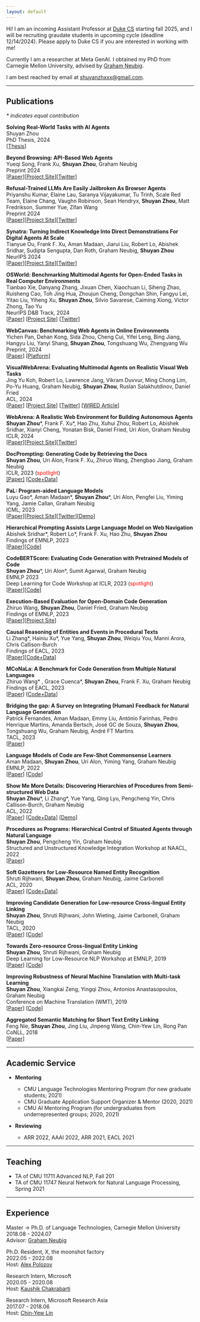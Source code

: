 ```yaml
---
layout: default
---
```


<!-- ## About Me -->
<a id="about-me"></a>
Hi! I am an incoming Assistant Professor at [Duke CS](https://cs.duke.edu/) starting fall 2025, and I will be recruiting graudate students in upcoming cycle (deadline 12/14/2024). Please apply to Duke CS if you are interested in working with me!

Currently I am a researcher at Meta GenAI. I obtained my PhD from Carnegie Mellon University, advised by [Graham Neubig](http://phontron.com).
<!-- I work on building autonomous agents that could understand high-level language commands. My goal is to create AI agents that would free human beings from tedious tasks and aid them in better decision makings. -->

<!-- We proposed an intuitive formalism for representing [procedures as programs](https://arxiv.org/pdf/2109.08214.pdf) and subsequently applied this concept to broader tasks with large language models ([PaL](https://arxiv.org/pdf/2211.10435.pdf), [CoCoGen](https://arxiv.org/pdf/2210.07128.pdf)). -->
<!-- We built the first large-scale [hierarchical procedural knowledge base](https://arxiv.org/pdf/2203.07264.pdf). To learn from the knowledge base and generate new and previously unseen procedures, we designed [DocPrompting](https://arxiv.org/pdf/2207.05987.pdf) that reads the relevant documentation before taking actions. -->
<!-- With the belief of "what I don't measure, I can't improve", we built [WebArena](https://webarena.dev), a realistic and reproducible environment for building and evaluating autonomous agents that are guided by high-level natural language commands. -->

I am best reached by email at [shuyanzhxxx@gmail.com](mailto:shuyanzhxxx@gmail.com).

<!-- Feel free to reach out about my research or anything else I might be able to help with. I’m always happy to answer questions about getting started with NLP research and applying to Ph.D. programs, especially for underrepresented groups like women, LGBTQ+. -->

<!-- Outside research, I enjoy bouldering (20% of my self-defined progress bar), playing tennis (30%), snowboarding (10%), rap (1%) and stand-up comedy (1%). I also play pingpong (80%) and basketball (70%).  -->


------------

## Publications
*\* indicates equal contribution*


**Solving Real-World Tasks with AI Agents** \
Shuyan Zhou \
PhD Thesis, 2024 \
[[Thesis](./assets/papers/shuyanzh_thesis.pdf)]

**Beyond Browsing: API-Based Web Agents** \
Yueqi Song, Frank Xu, **Shuyan Zhou**, Graham Neubig \
Preprint 2024 \
[[Paper](https://arxiv.org/abs/2410.16464)][[Project Site](https://yueqis.github.io/API-Based-Agent/)][[Twitter](https://x.com/shuyanzhxyc/status/1849158905127199017)]

**Refusal-Trained LLMs Are Easily Jailbroken As Browser Agents** \
Priyanshu Kumar, Elaine Lau, Saranya Vijayakumar, Tu Trinh, Scale Red Team, Elaine Chang, Vaughn Robinson, Sean Hendryx, **Shuyan Zhou**, Matt Fredrikson, Summer Yue, Zifan Wang \
Preprint 2024 \
[[Paper](https://static.scale.com/uploads/6691558a94899f2f65a87a75/browser_art_draft_preview.pdf)][[Project Site](https://scale.com/research/browser-art)][[Twitter](https://x.com/shuyanzhxyc/status/1845962297933811939)]


**Synatra: Turning Indirect Knowledge Into Direct Demonstrations For Digital Agents At Scale** \
Tianyue Ou, Frank F. Xu, Aman Madaan, Jiarui Liu, Robert Lo, Abishek Sridhar, Sudipta Sengupta, Dan Roth, Graham Neubig, **Shuyan Zhou** \
NeurIPS 2024 \
[[Paper](https://arxiv.org/pdf/2409.15637.pdf)][[Project Site](https://oootttyyy.github.io/synatra/)][[Twitter](https://x.com/shuyanzhxyc/status/1843677986337522076)]


**OSWorld: Benchmarking Multimodal Agents for Open-Ended Tasks in Real Computer Environments** \
Tianbao Xie, Danyang Zhang, Jixuan Chen, Xiaochuan Li, Siheng Zhao, Ruisheng Cao, Toh Jing Hua, Zhoujun Cheng, Dongchan Shin, Fangyu Lei, Yitao Liu, Yiheng Xu, **Shuyan Zhou**, Silvio Savarese, Caiming Xiong, Victor Zhong, Tao Yu \
NeurIPS D&B Track, 2024 \
[[Paper](https://arxiv.org/pdf/2404.07972.pdf)] [[Project Site](https://os-world.github.io/)] [[Twitter](https://twitter.com/TianbaoX/status/1778781521253667267)]

**WebCanvas: Benchmarking Web Agents in Online Environments** \
Yichen Pan, Dehan Kong, Sida Zhou, Cheng Cui, Yifei Leng, Bing Jiang, Hangyu Liu, Yanyi Shang, **Shuyan Zhou**, Tongshuang Wu, Zhengyang Wu \
Preprint, 2024 \
[[Paper](https://arxiv.org/abs/2406.12373)] [[Platform](https://www.imean.ai/web-canvas)]

**VisualWebArena: Evaluating Multimodal Agents on Realistic Visual Web Tasks** \
Jing Yu Koh,  Robert Lo, Lawrence Jang, Vikram Duvvur, Ming Chong Lim, Po-Yu Huang, Graham Neubig, **Shuyan Zhou**, Ruslan Salakhutdinov,  Daniel Fried \
ACL, 2024 \
[[Paper](https://arxiv.org/pdf/2401.13649.pdf)] [[Project Site](https://jykoh.com/vwa)] [[Twitter](https://x.com/kohjingyu/status/1750540178488266902?s=20)] [[WIRED Article](https://www.wired.com/story/fast-forward-tested-next-gen-ai-assistant/)]


**WebArena: A Realistic Web Environment for Building Autonomous Agents** \
**Shuyan Zhou**\*, Frank F. Xu\*, Hao Zhu, Xuhui Zhou, Robert Lo, Abishek Sridhar, Xianyi Cheng, Yonatan Bisk, Daniel Fried, Uri Alon, Graham Neubig \
ICLR, 2024 \
[[Paper](https://arxiv.org/pdf/2307.13854.pdf)][[Project Site](https://webarena.dev)][[Twitter](https://twitter.com/shuyanzhxyc/status/1683917253597855744?s=20)]


**DocPrompting: Generating Code by Retrieving the Docs** \
**Shuyan Zhou**, Uri Alon, Frank F. Xu, Zhiruo Wang, Zhengbao Jiang, Graham Neubig \
ICLR, 2023 (<span style="color:red">spotlight</span>)\
[[Paper]](https://arxiv.org/pdf/2207.05987.pdf) [[Code+Data](https://github.com/shuyanzhou/docprompting)]

**PaL: Program-aided Language Models** \
Luyu Gao\*, Aman Madaan\*, **Shuyan Zhou**\*, Uri Alon, Pengfei Liu, Yiming Yang, Jamie Callan, Graham Neubig \
ICML, 2023 \
[[Paper](https://arxiv.org/pdf/2211.10435.pdf)][[Project Site](https://reasonwithpal.com)][[Twitter](https://twitter.com/shuyanzhxyc/status/1595140404545933313?s=20&t=a8GaJT23kFEPLKujdQO2IQ)][[Demo](https://huggingface.co/spaces/JavaFXpert/gpt-math-techniques)]

**Hierarchical Prompting Assists Large Language Model on Web Navigation** \
Abishek Sridhar\*, Robert Lo\*, Frank F. Xu, Hao Zhu, **Shuyan Zhou** \
Findings of EMNLP, 2023 \
[[Paper](https://arxiv.org/pdf/2305.14257.pdf)][[Code](https://github.com/robert1003/ash-prompting)]

**CodeBERTScore: Evaluating Code Generation with Pretrained Models of Code** \
**Shuyan Zhou**\*, Uri Alon\*, Sumit Agarwal, Graham Neubig \
EMNLP 2023 \
Deep Learning for Code Workshop at ICLR, 2023 (<span style="color:red">spotlight</span>) \
[[Paper](https://arxiv.org/pdf/2302.05527.pdf)][[Code](https://github.com/neulab/code-bert-score)]

**Execution-Based Evaluation for Open-Domain Code Generation** \
Zhiruo Wang, **Shuyan Zhou**, Daniel Fried, Graham Neubig \
Findings of EMNLP, 2023 \
[[Paper](https://arxiv.org/pdf/2212.10481.pdf)][[Project Site](https://code-eval.github.io)]

**Causal Reasoning of Entities and Events in Procedural Texts** \
Li Zhang\*, Hainiu Xu\*, Yue Yang, **Shuyan Zhou**, Weiqiu You, Manni Arora, Chris Callison-Burch \
Findings of EACL, 2023 \
[[Paper](https://arxiv.org/pdf/2301.10896.pdf)][[Code+Data](https://github.com/zharry29/causal_reasoning_of_entities_and_events)]

**MCoNaLa: A Benchmark for Code Generation from Multiple Natural Languages**\
Zhiruo Wang\* , Grace Cuenca\*, **Shuyan Zhou**, Frank F. Xu, Graham Neubig \
Findings of EACL, 2023 \
[[Paper](https://arxiv.org/pdf/2203.08388.pdf)] [[Code+Data](https://github.com/zorazrw/multilingual-conala)]

**Bridging the gap: A Survey on Integrating (Human) Feedback for Natural Language Generation** \
Patrick Fernandes, Aman Madaan, Emmy Liu, António Farinhas, Pedro Henrique Martins, Amanda Bertsch, José GC de Souza, **Shuyan Zhou**, Tongshuang Wu, Graham Neubig, André FT Martins \
TACL, 2023 \
[[Paper](https://browse.arxiv.org/pdf/2305.00955.pdf)]


**Language Models of Code are Few-Shot Commonsense Learners** \
Aman Madaan, **Shuyan Zhou**, Uri Alon, Yiming Yang, Graham Neubig \
EMNLP, 2022 \
[[Paper](https://arxiv.org/pdf/2210.07128.pdf)] [[Code](https://github.com/madaan/CoCoGen)]

**Show Me More Details: Discovering Hierarchies of Procedures from Semi-structured Web Data**\
**Shuyan Zhou**\*, Li Zhang\*, Yue Yang, Qing Lyu, Pengcheng Yin, Chris Callison-Burch, Graham Neubig \
ACL, 2022 \
[[Paper](https://arxiv.org/pdf/2203.07264.pdf)] [[Code+Data](https://github.com/shuyanzhou/wikihow_hierarchy)] [[Demo](https://wikihow-hierarchy.github.io)]


**Procedures as Programs: Hierarchical Control of Situated Agents through Natural Language** \
**Shuyan Zhou**, Pengcheng Yin, Graham Neubig \
Structured and Unstructured Knowledge Integration Workshop at NAACL, 2022\
[[Paper](https://arxiv.org/pdf/2109.08214.pdf)]

**Soft Gazetteers for Low-Resource Named Entity Recognition** \
Shruti Rijhwani, **Shuyan Zhou**, Graham Neubig, Jaime Carbonell \
ACL, 2020\
[[Paper](https://aclanthology.org/2020.acl-main.722.pdf)] [[Code+Data](https://github.com/shrutirij/soft-gazetteers)]


**Improving Candidate Generation for Low-resource Cross-lingual Entity Linking**\
**Shuyan Zhou**, Shruti Rijhwani, John Wieting, Jaime Carbonell, Graham Neubig \
TACL, 2020\
[[Paper](https://aclanthology.org/2020.tacl-1.8.pdf)] [[Code](https://github.com/shuyanzhou/pbel_plus)]


**Towards Zero-resource Cross-lingual Entity Linking**\
**Shuyan Zhou**, Shruti Rijhwani, Graham Neubig \
Deep Learning for Low-Resource NLP Workshop at EMNLP, 2019\
[[Paper](https://aclanthology.org/D19-61.pdf#page=257)] [[Code](https://github.com/shuyanzhou/burn_xel)]

**Improving Robustness of Neural Machine Translation with Multi-task Learning**\
**Shuyan Zhou**, Xiangkai Zeng, Yingqi Zhou, Antonios Anastasopoulos, Graham Neubig \
Conference on Machine Translation (WMT), 2019\
[[Paper](https://aclanthology.org/W19-5368.pdf)] [[Code](https://github.com/shuyanzhou/multitask_transformer)]

**Aggregated Semantic Matching for Short Text Entity Linking**\
Feng Nie, **Shuyan Zhou**, Jing Liu, Jinpeng Wang, Chin-Yew Lin, Rong Pan \
CoNLL, 2018\
[[Paper](https://aclanthology.org/K18-1046.pdf)]

------------

## Academic Service

* **Mentoring**
  * CMU Language Technologies Mentoring Program (for new graduate students; 2021)
  * CMU Graduate Application Support Organizer & Mentor (2020, 2021)
  * CMU AI Mentoring Program (for undergraduates from underrepresented groups; 2020, 2021)

* **Reviewing**
  * ARR 2022, AAAI 2022, ARR 2021, EACL 2021

------------

## Teaching
* TA of CMU 11711 Advanced NLP, Fall 201
* TA of CMU 11747 Neural Network for Natural Language Processing, Spring 2021

------------

## Experience
Master → Ph.D. of Language Technologies, Carnegie Mellon University \
2018.08 - 2024.07 \
Advisor: [Graham Neubig](http://phontron.com)

Ph.D. Resident, X, the moonshot factory \
2022.05 - 2022.08 \
Host: [Alex Polozov](https://alexpolozov.com/)

Research Intern, Microsoft \
2020.05 - 2020.08 \
Host: [Kaushik Chakrabarti](https://www.microsoft.com/en-us/research/people/kaushik/) 


Research Intern, Microsoft Research Asia \
2017.07 - 2018.06 \
Host: [Chin-Yew Lin](https://www.microsoft.com/en-us/research/people/cyl/)
